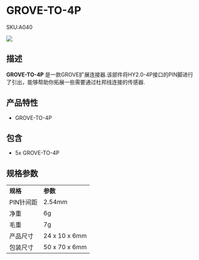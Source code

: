 # GROVE-TO-4P

<el-tag effect="plain">SKU:A040</el-tag>

<div class="product_pic"><img src="assets/img/product_pics/accessory/grove2grove/acs_grove2grove_01.jpg"></div>

## 描述

**GROVE-TO-4P** 是一款GROVE扩展连接器.该部件将HY2.0-4P接口的PIN脚进行了引出，能够帮助你拓展一些需要通过杜邦线连接的传感器.

## 产品特性

- GROVE-TO-4P

## 包含

- 5x GROVE-TO-4P

## 规格参数

<table>
   <tr style="font-weight:bold">
      <td>规格</td>
      <td>参数</td>
   </tr>
   <tr>
      <td>PIN针间距</td>
      <td>2.54mm</td>
   </tr>
   <tr>
      <td>净重</td>
      <td>6g</td>
   </tr>
   <tr>
      <td>毛重</td>
      <td>7g</td>
   </tr>
   <tr>
      <td>产品尺寸</td>
      <td>24 x 10 x 6mm</td>
   </tr>
   <tr>
      <td>包装尺寸</td>
      <td>50 x 70 x 6mm</td>
   </tr>
 </table>